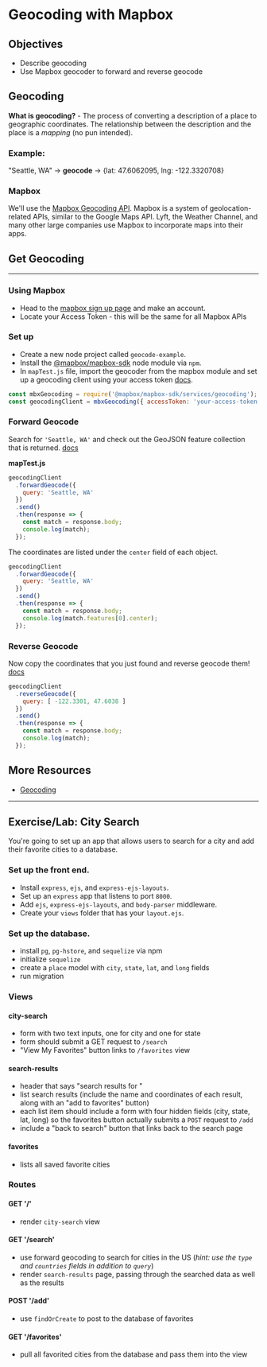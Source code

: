 # Geocoding with Mapbox

## Objectives
* Describe geocoding
* Use Mapbox geocoder to forward and reverse geocode

## Geocoding

**What is geocoding?** - The process of converting a description of a place to geographic coordinates. The relationship between the description and the place is a *mapping* (no pun intended).

### Example:

"Seattle, WA" -> **geocode** -> {lat: 47.6062095, lng: -122.3320708}

### Mapbox
We'll use the [Mapbox Geocoding API](https://www.mapbox.com/api-documentation/#geocoding). Mapbox is a system of geolocation-related APIs, similar to the Google Maps API. Lyft, the Weather Channel, and many other large companies use Mapbox to incorporate maps into their apps. 

## Get Geocoding

---

### Using Mapbox
* Head to the [mapbox sign up page](https://www.mapbox.com/signup/?route-to=%22/account/%22) and make an account.
* Locate your Access Token - this will be the same for all Mapbox APIs

### Set up
* Create a new node project called `geocode-example`.
* Install the [@mapbox/mapbox-sdk](https://github.com/mapbox/mapbox-sdk-js) node module via `npm`.
* In `mapTest.js` file, import the geocoder from the mapbox module and set up a geocoding client using your access token [docs](https://www.mapbox.com/api-documentation/?language=JavaScript#geocoding).

```js
const mbxGeocoding = require('@mapbox/mapbox-sdk/services/geocoding');
const geocodingClient = mbxGeocoding({ accessToken: 'your-access-token' });
```

### Forward Geocode

Search for `'Seattle, WA'` and check out the GeoJSON feature collection that is returned. [docs](https://www.mapbox.com/api-documentation/?language=JavaScript#search-for-places) 

**mapTest.js**
```js
geocodingClient
  .forwardGeocode({
    query: 'Seattle, WA'
  })
  .send()
  .then(response => {
    const match = response.body;
    console.log(match);
  });
```

The coordinates are listed under the `center` field of each object.

```js
geocodingClient
  .forwardGeocode({
    query: 'Seattle, WA'
  })
  .send()
  .then(response => {
    const match = response.body;
    console.log(match.features[0].center);
  });
```

### Reverse Geocode

Now copy the coordinates that you just found and reverse geocode them! [docs](https://www.mapbox.com/api-documentation/?language=JavaScript#retrieve-places-near-a-location)

```js
geocodingClient
  .reverseGeocode({
    query: [ -122.3301, 47.6038 ]
  })
  .send()
  .then(response => {
    const match = response.body;
    console.log(match);
  });
```

## More Resources
* [Geocoding](https://www.mapbox.com/help/how-geocoding-works/#how-geocoding-works)

---

## Exercise/Lab: City Search
You're going to set up an app that allows users to search for a city and add their favorite cities to a database.

### Set up the front end.

* Install `express`, `ejs`, and `express-ejs-layouts`.
* Set up an `express` app that listens to port `8000`.
* Add `ejs`, `express-ejs-layouts`, and `body-parser` middleware.
* Create your `views` folder that has your `layout.ejs`.

### Set up the database.

* install `pg`, `pg-hstore`, and `sequelize` via npm
* initialize  `sequelize`
* create a `place` model with `city`, `state`, `lat`, and `long` fields
* run migration

### Views

#### city-search
* form with two text inputs, one for city and one for state
* form should submit a GET request to `/search`
* "View My Favorites" button links to  `/favorites` view

#### search-results
* header that says "search results for <insert the search terms here usint EJS> "
* list search results (include the name and coordinates of each result, along with an "add to favorites" button)
* each list item should include a form with four hidden fields (city, state, lat, long) so the favorites button actually submits a `POST` request to `/add`
* include a "back to search" button that links back to the search page

#### favorites
* lists all saved favorite cities

### Routes

#### GET '/'
* render `city-search` view

#### GET '/search'
* use forward geocoding to search for cities in the US (_hint: use the `type` and `countries` fields in addition to `query`_)
* render `search-results` page, passing through the searched data as well as the results

#### POST '/add'
* use `findOrCreate` to post to the database of favorites

#### GET '/favorites'
* pull all favorited cities from the database and pass them into the view
